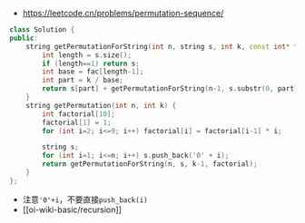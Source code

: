 - https://leetcode.cn/problems/permutation-sequence/
```cpp
class Solution {
public:
    string getPermutationForString(int n, string s, int k, const int* fac){
        int length = s.size();
        if (length==1) return s;
        int base = fac[length-1];
        int part = k / base;
        return s[part] + getPermutationForString(n-1, s.substr(0, part) + s.substr(part+1, length-part-1), k - base*part, fac);
    }
    string getPermutation(int n, int k) {
        int factorial[10];
        factorial[1] = 1;
        for (int i=2; i<=9; i++) factorial[i] = factorial[i-1] * i;

        string s;
        for (int i=1; i<=n; i++) s.push_back('0' + i);
        return getPermutationForString(n, s, k-1, factorial);
    }
};
```
- 注意`'0'+i`，不要直接`push_back(i)`
- [[oi-wiki-basic/recursion]]